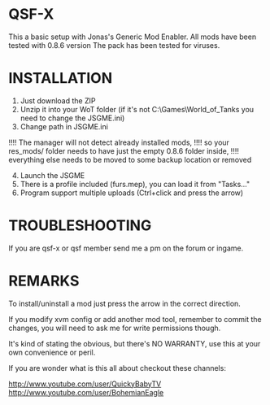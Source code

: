 QSF-X
======

This a basic setup with Jonas's Generic Mod Enabler.
All mods have been tested with 0.8.6 version
The pack has been tested for viruses.

INSTALLATION
============

1. Just download the ZIP
2. Unzip it into your WoT folder (if it's not C:\Games\World_of_Tanks you need to change the JSGME.ini)
3. Change path in JSGME.ini

!!!! The manager will not detect already installed mods,
!!!! so your res_mods/ folder needs to have just the empty 0.8.6 folder inside, 
!!!! everything else needs to be moved to some backup location or removed

4. Launch the JSGME
5. There is a profile included (furs.mep), you can load it from "Tasks..."
6. Program support multiple uploads (Ctrl+click and press the arrow)

TROUBLESHOOTING
===============
If you are qsf-x or qsf member send me a pm on the forum or ingame.

REMARKS
===============

To install/uninstall a mod just press the arrow in the correct direction.

If you modify xvm config or add another mod tool, remember to commit the changes,
you will need to ask me for write permissions though.

It's kind of stating the obvious, but there's NO WARRANTY, use this at your own convenience or peril.

If you are wonder what is this all about checkout these channels:

http://www.youtube.com/user/QuickyBabyTV
http://www.youtube.com/user/BohemianEagle